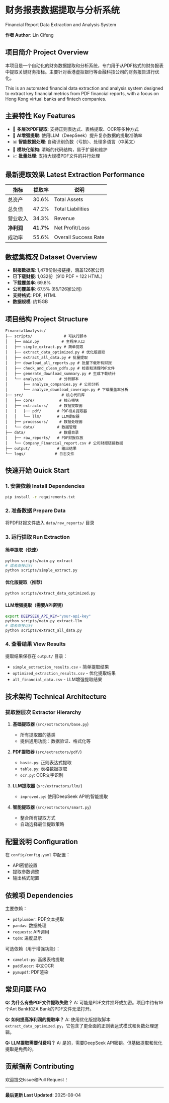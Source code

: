 # 财务报表数据提取与分析系统
Financial Report Data Extraction and Analysis System

**作者 Author**: Lin Cifeng

## 项目简介 Project Overview

本项目是一个自动化的财务数据提取和分析系统，专门用于从PDF格式的财务报表中提取关键财务指标。主要针对香港虚拟银行等金融科技公司的财务报告进行优化。

This is an automated financial data extraction and analysis system designed to extract key financial metrics from PDF financial reports, with a focus on Hong Kong virtual banks and fintech companies.

## 主要特性 Key Features

- 📄 **多层次PDF提取**: 支持正则表达式、表格提取、OCR等多种方式
- 🤖 **AI增强提取**: 使用LLM（DeepSeek）提升复杂数据的提取准确率
- 📊 **智能数据处理**: 自动识别负数（亏损）、处理多语言（中英文）
- 🔧 **模块化架构**: 清晰的代码结构，易于扩展和维护
- 📈 **批量处理**: 支持大规模PDF文件的并行处理

## 最新提取效果 Latest Extraction Performance

| 指标 | 提取率 | 说明 |
|------|--------|------|
| 总资产 | 30.6% | Total Assets |
| 总负债 | 47.2% | Total Liabilities |
| 营业收入 | 34.3% | Revenue |
| **净利润** | **41.7%** | Net Profit/Loss |
| 成功率 | 55.6% | Overall Success Rate |

## 数据集概况 Dataset Overview

- **财报数据库**: 1,478份财报链接，涵盖126家公司
- **已下载财报**: 1,032份（910 PDF + 122 HTML）
- **下载覆盖率**: 69.8%
- **公司覆盖率**: 67.5% (85/126家公司)
- **支持格式**: PDF, HTML
- **数据规模**: 约15GB

## 项目结构 Project Structure

```
FinancialAnalysis/
├── scripts/              # 可执行脚本
│   ├── main.py          # 主程序入口
│   ├── simple_extract.py # 简单提取
│   ├── extract_data_optimized.py # 优化版提取
│   ├── extract_all_data.py # 批量提取
│   ├── download_all_reports.py # 批量下载所有财报
│   ├── check_and_clean_pdfs.py # 检查和清理PDF文件
│   ├── generate_download_summary.py # 生成下载统计
│   └── analysis/       # 分析脚本
│       ├── analyze_companies.py # 公司分析
│       └── analyze_download_coverage.py # 下载覆盖率分析
├── src/                 # 核心代码库
│   ├── core/           # 核心模块
│   ├── extractors/     # 数据提取器
│   │   ├── pdf/       # PDF相关提取器
│   │   └── llm/       # LLM提取器
│   ├── processors/     # 数据处理器
│   └── data/          # 数据管理
├── data/               # 数据目录
│   ├── raw_reports/   # PDF财报存放
│   └── Company_Financial_report.csv # 公司财报链接数据
├── output/            # 输出结果
└── logs/             # 日志文件
```

## 快速开始 Quick Start

### 1. 安装依赖 Install Dependencies

```bash
pip install -r requirements.txt
```

### 2. 准备数据 Prepare Data

将PDF财报文件放入 `data/raw_reports/` 目录

### 3. 运行提取 Run Extraction

#### 简单提取（快速）
```bash
python scripts/main.py extract
# 或者直接运行
python scripts/simple_extract.py
```

#### 优化版提取（推荐）
```bash
python scripts/extract_data_optimized.py
```

#### LLM增强提取（需要API密钥）
```bash
export DEEPSEEK_API_KEY="your-api-key"
python scripts/main.py extract-llm
# 或者直接运行
python scripts/extract_all_data.py
```

### 4. 查看结果 View Results

提取结果保存在 `output/` 目录：
- `simple_extraction_results.csv` - 简单提取结果
- `optimized_extraction_results.csv` - 优化提取结果
- `all_financial_data.csv` - LLM增强提取结果

## 技术架构 Technical Architecture

### 提取器层次 Extractor Hierarchy

1. **基础提取器** (`src/extractors/base.py`)
   - 所有提取器的基类
   - 提供通用功能：数据验证、格式化等

2. **PDF提取器** (`src/extractors/pdf/`)
   - `basic.py`: 正则表达式提取
   - `table.py`: 表格数据提取
   - `ocr.py`: OCR文字识别

3. **LLM提取器** (`src/extractors/llm/`)
   - `improved.py`: 使用DeepSeek API的智能提取

4. **智能提取器** (`src/extractors/smart.py`)
   - 整合所有提取方式
   - 自动选择最佳提取策略

## 配置说明 Configuration

在 `config/config.yaml` 中配置：
- API密钥设置
- 提取参数调整
- 输出格式配置

## 依赖项 Dependencies

主要依赖：
- `pdfplumber`: PDF文本提取
- `pandas`: 数据处理
- `requests`: API调用
- `tqdm`: 进度显示

可选依赖（用于增强功能）：
- `camelot-py`: 高级表格提取
- `paddleocr`: 中文OCR
- `pymupdf`: PDF渲染

## 常见问题 FAQ

**Q: 为什么有些PDF文件提取失败？**
A: 可能是PDF文件损坏或加密。项目中约有19个Ant Bank和ZA Bank的PDF文件无法打开。

**Q: 如何提高净利润的提取率？**
A: 使用优化版提取脚本 `extract_data_optimized.py`，它包含了更全面的正则表达式模式和负数处理逻辑。

**Q: LLM提取需要付费吗？**
A: 是的，需要DeepSeek API密钥。但基础提取和优化提取是免费的。

## 贡献指南 Contributing

欢迎提交Issue和Pull Request！

---

**最后更新 Last Updated**: 2025-08-04